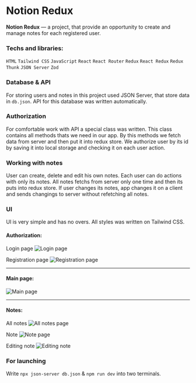 # Notion Redux
**Notion Redux** — a project, that provide an opportunity to create and manage notes for each registered user.
### Techs and libraries: 
`HTML` `Tailwind CSS` `JavaScript` `React` `React Router` `Redux` `React Redux` `Redux Thunk` `JSON Server` `Zod`
### Database & API
For storing users and notes in this project used JSON Server, that store data in `db.json`. API for this database was written automatically.

### Authorization
For comfortable work with API a special class was written. This class contains all methods thats we need in our app. By this methods we fetch data from server and then put it into redux store. We authorize user by its id by saving it into local storage and checking it on each user action.

### Working with notes
User can create, delete and edit his own notes. Each user can do actions with only its notes. All notes fetchs from server only one time and then its puts into redux store. If user changes its notes, app changes it on a client and sends changings to server without refetching all notes.

### UI
UI is very simple and has no overs. All styles was written on Tailwind CSS.
#### Authorization:
Login page
![Login page](https://i.imgur.com/LH4vJFd.png)

Registration page
![Registration page](https://i.imgur.com/PC0PID5.png)

---
#### Main page:
![Main page](https://i.imgur.com/24IM20Z.png)

---
#### Notes:
All notes
![All notes page](https://i.imgur.com/emv3ZEK.png)

Note
![Note page](https://i.imgur.com/gMHLTO2.png)

Editing note
![Editing note](https://i.imgur.com/mU6vmWv.png)

### For launching
Write `npx json-server db.json` & `npm run dev` into two terminals.
